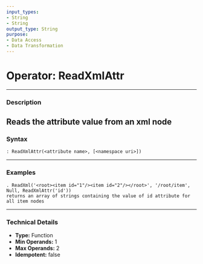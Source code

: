 ```yaml
---
input_types:
- String
- String
output_type: String
purpose:
- Data Access
- Data Transformation
---
```

# Operator: ReadXmlAttr
---
### **Description**
Reads the attribute value from an xml node
---
### **Syntax**
```
: ReadXmlAttr(<attribute name>, [<namespace uri>])
```
---
### **Examples**
```
. ReadXml('<root><item id="1"/><item id="2"/></root>', '/root/item', Null, ReadXmlAttr('id'))
returns an array of strings containing the value of id attribute for all item nodes
```
---
### **Technical Details**
- **Type:** Function
- **Min Operands:** 1
- **Max Operands:** 2
- **Idempotent:** false
